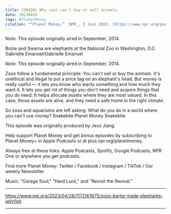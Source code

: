 ```yaml
---
title: 230426) Why zoos can't buy or sell animals
date: 20230426
tags: #PlanetMoney
citation: "“Planet Money,” _NPR_, 2 Juni 2023. [https://www.npr.org/podcasts/510289/planet-money](https://www.npr.org/podcasts/510289/planet-money) (diakses 4 Juni 2023)."
---
```


Note: This episode originally aired in September, 2014.



Bozie and Swarna are elephants at the National Zoo in Washington, D.C.
Gabrielle Emanuel/Gabrielle Emanuel

Note: This episode originally aired in September, 2014.

Zoos follow a fundamental principle: You can't sell or buy the animals. It's unethical and illegal to put a price tag on an elephant's head. But money is really useful — it lets you know who wants something and how much they want it. It lets you get rid of things you don't need and acquire things that you do need. It helps allocate assets where they are most valued. In this case, those assets are alive, and they need a safe home in the right climate.

So zoos and aquariums are left asking: What do you do in a world where you can't use money?
Snakebite
Planet Money
Snakebite

This episode was originally produced by Jess Jiang.

Help support Planet Money and get bonus episodes by subscribing to Planet Money+ in Apple Podcasts or at plus.npr.org/planetmoney.

Always free at these links: Apple Podcasts, Spotify, Google Podcasts, NPR One or anywhere you get podcasts.

Find more Planet Money: Twitter / Facebook / Instagram / TikTok / Our weekly Newsletter.

Music: "Garage Soul," "Hard Luck," and "Revisit the Revival."

----

https://www.npr.org/2023/04/26/1172161875/zoos-barter-trade-elephants-jellyfish





----
